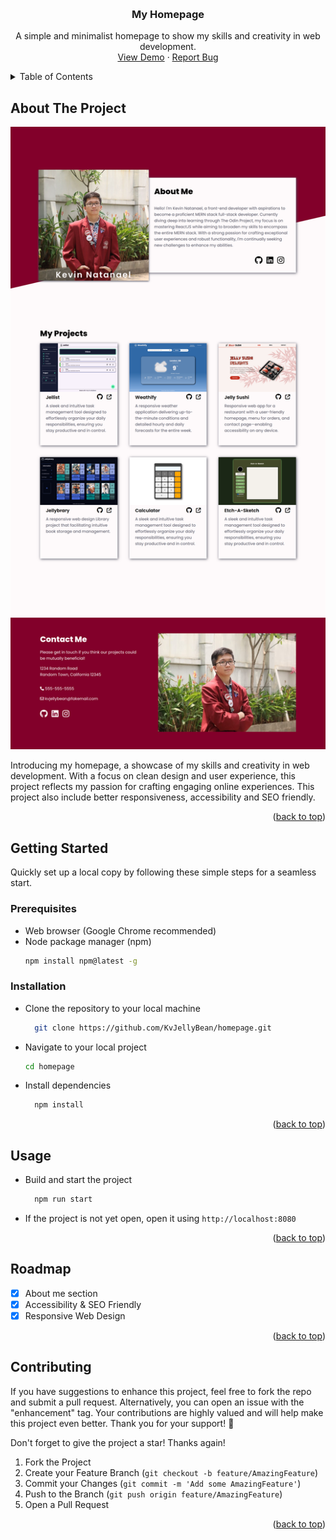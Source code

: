 <a name="readme-top"></a>

<!-- PROJECT LOGO -->
<br />
<div align="center">
  <!-- <a href="https://github.com/KvJellyBean/homepage">
    <img src="./src/images/logoBanner.jpeg" alt="Logo Banner">
  </a> -->

<h3 align="center">My Homepage</h3>

  <p align="center">
    A simple and minimalist homepage to show my skills and creativity in web development.
    <br />
    <a href="https://kvjellybean.github.io/homepage/">View Demo</a>
    ·
    <a href="https://github.com/KvJellyBean/homepage/issues">Report Bug</a>
</div>

<!-- TABLE OF CONTENTS -->
<details>
  <summary>Table of Contents</summary>
  <ul>
    <li>
      <a href="#about-the-project">About The Project</a>
    </li>
    <li>
      <a href="#getting-started">Getting Started</a>
      <ul>
        <li><a href="#prerequisites">Prerequisites</a></li>
        <li><a href="#installation">Installation</a></li>
      </ul>
    </li>
    <li><a href="#usage">Usage</a></li>
    <li><a href="#roadmap">Roadmap</a></li>
    <li><a href="#contributing">Contributing</a></li>
  </ul>
</details>

<!-- ABOUT THE PROJECT -->

## About The Project

[![My Homepage Preview][product-png]](https://github.com/KvJellyBean/homepage)

Introducing my homepage, a showcase of my skills and creativity in web development. With a focus on clean design and user experience, this project reflects my passion for crafting engaging online experiences. This project also include better responsiveness, accessibility and SEO friendly.

<p align="right">(<a href="#readme-top">back to top</a>)</p>

<!-- GETTING STARTED -->

## Getting Started

Quickly set up a local copy by following these simple steps for a seamless start.

### Prerequisites

- Web browser (Google Chrome recommended)
- Node package manager (npm)
  ```sh
  npm install npm@latest -g
  ```

### Installation

- Clone the repository to your local machine
  ```sh
    git clone https://github.com/KvJellyBean/homepage.git
  ```
- Navigate to your local project
  ```sh
  cd homepage
  ```
- Install dependencies
  ```sh
    npm install
  ```

<p align="right">(<a href="#readme-top">back to top</a>)</p>

<!-- USAGE EXAMPLES -->

## Usage

- Build and start the project
  ```sh
    npm run start
  ```
- If the project is not yet open, open it using `http://localhost:8080`

<p align="right">(<a href="#readme-top">back to top</a>)</p>

<!-- ROADMAP -->

## Roadmap

- [x] About me section
- [x] Accessibility & SEO Friendly
- [x] Responsive Web Design

<p align="right">(<a href="#readme-top">back to top</a>)</p>

<!-- CONTRIBUTING -->

## Contributing

If you have suggestions to enhance this project, feel free to fork the repo and submit a pull request. Alternatively, you can open an issue with the "enhancement" tag. Your contributions are highly valued and will help make this project even better. Thank you for your support! 🚀

Don't forget to give the project a star! Thanks again!

1. Fork the Project
2. Create your Feature Branch (`git checkout -b feature/AmazingFeature`)
3. Commit your Changes (`git commit -m 'Add some AmazingFeature'`)
4. Push to the Branch (`git push origin feature/AmazingFeature`)
5. Open a Pull Request

<p align="right">(<a href="#readme-top">back to top</a>)</p>

<!-- MARKDOWN LINKS & IMAGES -->

[product-png]: ./src/images/homepage.png
